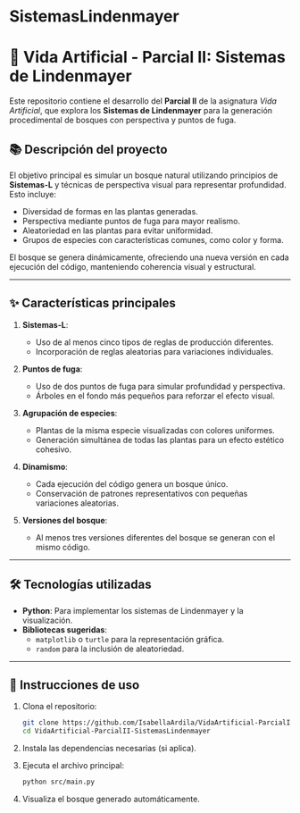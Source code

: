 # SistemasLindenmayer

# 🌳 Vida Artificial - Parcial II: Sistemas de Lindenmayer  

Este repositorio contiene el desarrollo del **Parcial II** de la asignatura *Vida Artificial*, que explora los **Sistemas de Lindenmayer** para la generación procedimental de bosques con perspectiva y puntos de fuga.  

## 📚 Descripción del proyecto  

El objetivo principal es simular un bosque natural utilizando principios de **Sistemas-L** y técnicas de perspectiva visual para representar profundidad. Esto incluye:  
- Diversidad de formas en las plantas generadas.  
- Perspectiva mediante puntos de fuga para mayor realismo.  
- Aleatoriedad en las plantas para evitar uniformidad.  
- Grupos de especies con características comunes, como color y forma.  

El bosque se genera dinámicamente, ofreciendo una nueva versión en cada ejecución del código, manteniendo coherencia visual y estructural.  

---

## ✨ Características principales  

1. **Sistemas-L**:  
   - Uso de al menos cinco tipos de reglas de producción diferentes.  
   - Incorporación de reglas aleatorias para variaciones individuales.  

2. **Puntos de fuga**:  
   - Uso de dos puntos de fuga para simular profundidad y perspectiva.  
   - Árboles en el fondo más pequeños para reforzar el efecto visual.  

3. **Agrupación de especies**:  
   - Plantas de la misma especie visualizadas con colores uniformes.  
   - Generación simultánea de todas las plantas para un efecto estético cohesivo.  

4. **Dinamismo**:  
   - Cada ejecución del código genera un bosque único.  
   - Conservación de patrones representativos con pequeñas variaciones aleatorias.  

5. **Versiones del bosque**:  
   - Al menos tres versiones diferentes del bosque se generan con el mismo código.  

---

## 🛠 Tecnologías utilizadas  

- **Python**: Para implementar los sistemas de Lindenmayer y la visualización.  
- **Bibliotecas sugeridas**:  
  - `matplotlib` o `turtle` para la representación gráfica.  
  - `random` para la inclusión de aleatoriedad.  

---

## 🚀 Instrucciones de uso  

1. Clona el repositorio:  
   ```bash
   git clone https://github.com/IsabellaArdila/VidaArtificial-ParcialII-SistemasLindenmayer.git
   cd VidaArtificial-ParcialII-SistemasLindenmayer
   ```  

2. Instala las dependencias necesarias (si aplica).  

3. Ejecuta el archivo principal:  
   ```bash
   python src/main.py
   ```  

4. Visualiza el bosque generado automáticamente.  
